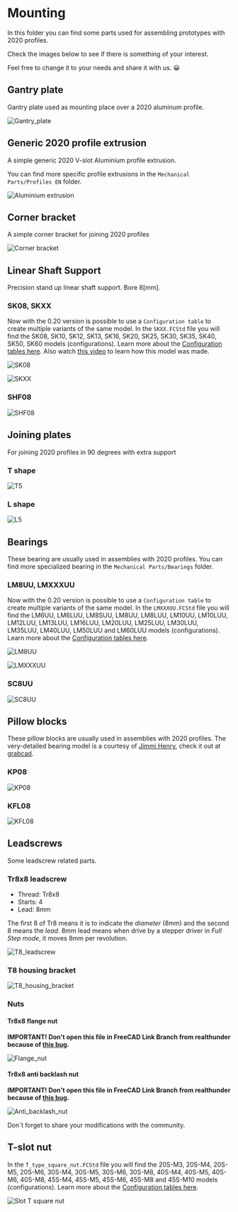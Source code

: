 # Mounting

In this folder you can find some parts used for assembling prototypes with 2020 profiles.

Check the images below to see if there is something of your interest.

Feel free to change it to your needs and share it with us. 😀

## Gantry plate

Gantry plate used as mounting place over a 2020 aluminum profile.

![Gantry_plate](Gantry_plate/Gantry_plate_20mm_v_slot.png)

## Generic 2020 profile extrusion

A simple generic 2020 V-slot Aluminium profile extrusion.

You can find more specific profile extrusions in the `Mechanical Parts/Profiles EN` folder.

![Aluminium extrusion](2020_V-slot_Al_extrusion/2020x50_V_slot_profile.png)

## Corner bracket

A simple corner bracket for joining 2020 profiles

![Corner bracket](Corner/2020_corner_bracket.png)

## Linear Shaft Support

Precision stand up linear shaft support. Bore 8[mm].

### SK08, SKXX

Now with the 0.20 version is possible to use a `Configuration table`  to create multiple variants of the same model. In the `SKXX.FCStd` file you will find the SK08, SK10, SK12, SK13, SK16, SK20, SK25, SK30, SK35, SK40, SK50, SK60 models (configurations). Learn more about the [Configuration tables here](https://wiki.freecadweb.org/Spreadsheet_Workbench#Configuration_tables). Also watch [this video](https://youtu.be/D0f7bkNGAOg) to learn how this model was made.

![SK08](SK08/SK08.png)

![SKXX](SK08/SKXX.png)

### SHF08

![SHF08](SHF08/SHF08.png)

## Joining plates

For joining 2020 profiles in 90 degrees with extra support

### T shape

![T5](Joining_plate/T_5_holes.png)

### L shape

![L5](Joining_plate/L_5_holes.png)

## Bearings

These bearing are usually used in assemblies with 2020 profiles. You can find more specialized bearing in the `Mechanical Parts/Bearings` folder.

### LM8UU, LMXXXUU

Now with the 0.20 version is possible to use a `Configuration table`  to create multiple variants of the same model. In the `LMXXXUU.FCStd` file you will find the LM6UU, LM6LUU, LM8SUU, LM8UU, LM8LUU, LM10UU, LM10LUU, LM12LUU, LM13LUU, LM16LUU, LM20LUU, LM25LUU, LM30LUU, LM35LUU, LM40LUU, LM50LUU and LM60LUU models (configurations). Learn more about the [Configuration tables here](https://wiki.freecadweb.org/Spreadsheet_Workbench#Configuration_tables).

![LM8UU](LM8UU/LM8UU.png)

![LMXXXUU](LM8UU/LMXXXUU.png)

### SC8UU

![SC8UU](SC8UU/SC8UU.png)

## Pillow blocks

These pillow blocks are usually used in assemblies with 2020 profiles.
The very-detailed bearing model is a courtesy of [Jimmi Henry](https://grabcad.com/jimmi.henry-1), check it out at [grabcad](https://grabcad.com/library/608-skate-board-bearing-1).

### KP08

![KP08](KP08/KP08.png)

### KFL08

![KFL08](KFL08/KFL08.png)


## Leadscrews

Some leadscrew related parts.

### Tr8x8 leadscrew

* Thread: Tr8x8
* Starts: 4
* Lead: 8mm

The first 8 of Tr8 means it is to indicate the *diameter* (8mm) and the second 8 means the *lead*.
8mm lead means when drive by a stepper driver in *Full Step mode*, it moves 8mm per revolution.

![T8_leadscrew](T8_leadscrew/T8_leadscrew_150mm.png)


### T8 housing bracket

![T8_housing_bracket](T8_housing_bracket/T8_housing_bracket.png)


### Nuts

#### Tr8x8 flange nut

**IMPORTANT! Don't open this file in FreeCAD Link Branch from realthunder because of [this bug](https://github.com/realthunder/FreeCAD_assembly3/issues/1120).**

![Flange_nut](T8_screw_nut/Flange_nut/T8_Flange_nut.png)

#### Tr8x8 anti backlash nut

**IMPORTANT! Don't open this file in FreeCAD Link Branch from realthunder because of [this bug](https://github.com/realthunder/FreeCAD_assembly3/issues/1120).**

![Anti_backlash_nut](T8_screw_nut/Anti_backlash_nut/T8_antibacklash_nut.png)

Don´t forget to share your modifications with the community.

## T-slot nut

In the `T_type_square_nut.FCStd` file you will find the 20S-M3, 20S-M4, 20S-M5, 20S-M6, 30S-M4, 30S-M5, 30S-M6, 30S-M8, 40S-M4, 40S-M5, 40S-M6, 40S-M8, 45S-M4, 45S-M5, 45S-M6, 45S-M8 and 45S-M10 models (configurations). Learn more about the [Configuration tables here](https://wiki.freecadweb.org/Spreadsheet_Workbench#Configuration_tables).

![Slot T square nut](Slot_T_nuts/T_type_square_nut.png)
